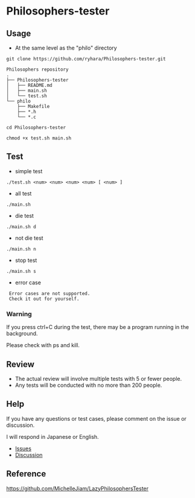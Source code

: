 # Philosophers-tester

## Usage

- At the same level as the "philo" directory
```
git clone https://github.com/ryhara/Philosophers-tester.git
```
```
Philosophers repository
.
├── Philosophers-tester
│   ├── README.md
│   ├── main.sh
│   └── test.sh
└── philo
    ├── Makefile
    ├── *.h
    └── *.c
```

```
cd Philosophers-tester
```
```
chmod +x test.sh main.sh
```

## Test
- simple test
```
./test.sh <num> <num> <num> <num> [ <num> ]
```

- all test
```
./main.sh
```

- die test
```
./main.sh d
```
- not die test
```
./main.sh n
```

- stop test
```
./main.sh s
```

- error case
```
 Error cases are not supported.
 Check it out for yourself.
```

### **Warning**
If you press ctrl+C during the test, there may be a program running in the background.

Please check with ps and kill.

## Review
- The actual review will involve multiple tests with 5 or fewer people.
- Any tests will be conducted with no more than 200 people.

## Help
If you have any questions or test cases, please comment on the issue or discussion.

I will respond in Japanese or English.

- [Issues](https://github.com/ryhara/Philosophers-tester/issues)
- [Discussion](https://github.com/ryhara/Philosophers-tester/discussions)


## Reference
https://github.com/MichelleJiam/LazyPhilosophersTester
